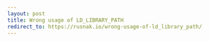 ```yaml
---
layout: post
title: Wrong usage of LD_LIBRARY_PATH
redirect_to: https://rusnak.io/wrong-usage-of-ld_library_path/
---
```

